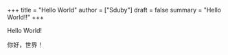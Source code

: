 +++
title = "Hello World"
author = ["Sduby"]
draft = false
summary = "Hello World!!"
+++

Hello World!

你好，世界！
